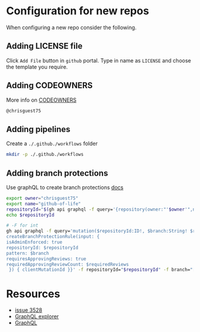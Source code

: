 # Configuration for new repos
When configuring a new repo consider the following.  
## Adding LICENSE file
Click `Add File` button in `github` portal.  Type in name as `LICENSE` and choose the template you require.
## Adding CODEOWNERS
More info on [CODEOWNERS](https://docs.github.com/en/repositories/managing-your-repositorys-settings-and-features/customizing-your-repository/about-code-owners)

```txt
@chrisguest75
```
## Adding pipelines 
Create a `./.github./workflows` folder

```sh
mkdir -p ./.github./workflows
```

## Adding branch protections 
Use graphQL to create branch protections [docs](https://docs.github.com/en/graphql/reference/input-objects#createbranchprotectionruleinput)

```sh
export owner="chrisguest75"
export name="github-of-life"
repositoryId="$(gh api graphql -f query='{repository(owner:"'$owner'",name:"'$name'"){id}}' -q .data.repository.id)"
echo $repositoryId  

# -F for int 
gh api graphql -f query='mutation($repositoryId:ID!, $branch:String! $requiredReviews:Int!) {  
createBranchProtectionRule(input: {  
isAdminEnforced: true     
repositoryId: $repositoryId  
pattern: $branch  
requiresApprovingReviews: true  
requiredApprovingReviewCount: $requiredReviews 
 }) { clientMutationId }}' -f repositoryId="$repositoryId" -f branch="[main,master]*" -F requiredReviews=1
```

# Resources 
* [issue 3528](https://github.com/cli/cli/issues/3528)
* [GraphQL explorer](https://docs.github.com/en/graphql/overview/explorer)
* [GraphQL](https://docs.github.com/en/graphql)
